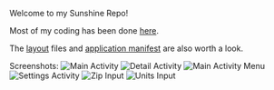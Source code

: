 Welcome to my Sunshine Repo!

Most of my coding has been done [here](https://github.com/mnasty/Sunshine/tree/master/Sunshine-Version-2/app/src/main/java/com/example/android/sunshine/app).

The [layout](https://github.com/mnasty/Sunshine/tree/master/Sunshine-Version-2/app/src/main/res/layout) files and [application manifest](https://github.com/mnasty/Sunshine/blob/master/Sunshine-Version-2/app/src/main/AndroidManifest.xml) are also worth a look.

Screenshots:
![Main Activity](https://cloud.githubusercontent.com/assets/20830151/21710715/0cf8d8b0-d3b0-11e6-906d-c8ee9be7631e.png)
![Detail Activity](https://cloud.githubusercontent.com/assets/20830151/21710720/0cfb9a0a-d3b0-11e6-8b75-cc083411293a.png)
![Main Activity Menu](https://cloud.githubusercontent.com/assets/20830151/21710717/0cf98cec-d3b0-11e6-81cf-16f6de9c4c10.png)
![Settings Activity](https://cloud.githubusercontent.com/assets/20830151/21710716/0cf98df0-d3b0-11e6-867d-cc238b95c2eb.png)
![Zip Input](https://cloud.githubusercontent.com/assets/20830151/21710718/0cf9b0d2-d3b0-11e6-8e4a-985da2bd6ce8.png)
![Units Input](https://cloud.githubusercontent.com/assets/20830151/21710719/0cfa8a0c-d3b0-11e6-9af2-f59c33a88754.png)